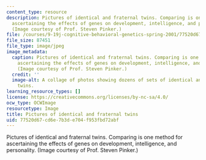 ```yaml
---
content_type: resource
description: Pictures of identical and fraternal twins. Comparing is one method for
  ascertaining the effects of genes on development, intelligence, and personality.
  (Image courtesy of Prof. Steven Pinker.)
file: /courses/9-19j-cognitive-behavioral-genetics-spring-2001/77520d67cd6e7b3de704f953fbd72abf_9-19js01.jpg
file_size: 87451
file_type: image/jpeg
image_metadata:
  caption: Pictures of identical and fraternal twins. Comparing is one method for
    ascertaining the effects of genes on development, intelligence, and personality.
    (Image courtesy of Prof. Steven Pinker.)
  credit: ''
  image-alt: A collage of photos showing dozens of sets of identical and fraternal
    twins.
learning_resource_types: []
license: https://creativecommons.org/licenses/by-nc-sa/4.0/
ocw_type: OCWImage
resourcetype: Image
title: Pictures of identical and fraternal twins
uid: 77520d67-cd6e-7b3d-e704-f953fbd72abf
---
```

Pictures of identical and fraternal twins. Comparing is one method for ascertaining the effects of genes on development, intelligence, and personality. (Image courtesy of Prof. Steven Pinker.)